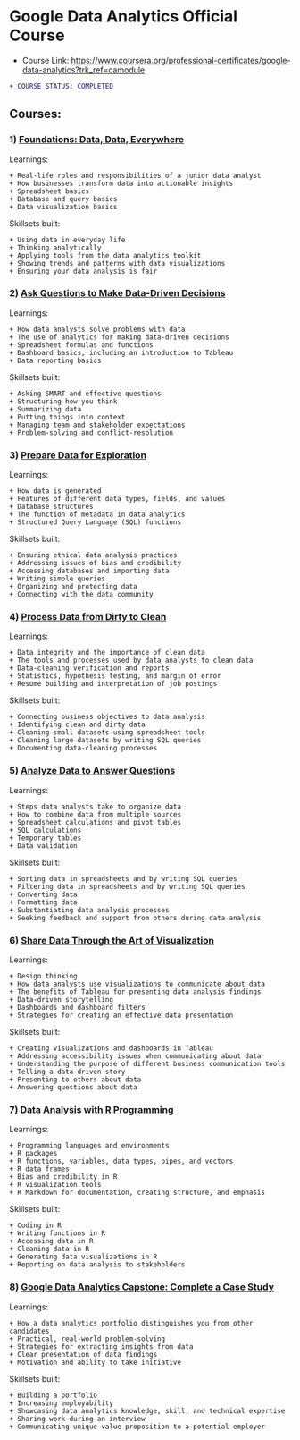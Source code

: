 # Google Data Analytics Official Course
- Course Link: https://www.coursera.org/professional-certificates/google-data-analytics?trk_ref=camodule
```diff
+ COURSE STATUS: COMPLETED
```
   
## Courses: 

### 1) [Foundations: Data, Data, Everywhere](../main/Foundations:%20Data%2C%20Data%2C%20Everywhere)
   Learnings:

    + Real-life roles and responsibilities of a junior data analyst
    + How businesses transform data into actionable insights
    + Spreadsheet basics
    + Database and query basics
    + Data visualization basics
    
   Skillsets built:
   
    + Using data in everyday life
    + Thinking analytically
    + Applying tools from the data analytics toolkit
    + Showing trends and patterns with data visualizations
    + Ensuring your data analysis is fair

### 2) [Ask Questions to Make Data-Driven Decisions](../main/Ask%20Questions%20to%20Make%20Data-Driven%20Decisions)
   Learnings:

    + How data analysts solve problems with data
    + The use of analytics for making data-driven decisions
    + Spreadsheet formulas and functions
    + Dashboard basics, including an introduction to Tableau
    + Data reporting basics
    
   Skillsets built:
   
    + Asking SMART and effective questions
    + Structuring how you think
    + Summarizing data
    + Putting things into context
    + Managing team and stakeholder expectations
    + Problem-solving and conflict-resolution

### 3) [Prepare Data for Exploration](../main/Prepare%20Data%20for%20Exploration)
   Learnings:

    + How data is generated
    + Features of different data types, fields, and values
    + Database structures
    + The function of metadata in data analytics
    + Structured Query Language (SQL) functions
    
   Skillsets built:
   
    + Ensuring ethical data analysis practices
    + Addressing issues of bias and credibility
    + Accessing databases and importing data
    + Writing simple queries
    + Organizing and protecting data
    + Connecting with the data community 

### 4) [Process Data from Dirty to Clean](../main/Process%20Data%20from%20Dirty%20to%20Clean)
   Learnings:

    + Data integrity and the importance of clean data
    + The tools and processes used by data analysts to clean data
    + Data-cleaning verification and reports
    + Statistics, hypothesis testing, and margin of error
    + Resume building and interpretation of job postings
    
   Skillsets built:
   
    + Connecting business objectives to data analysis
    + Identifying clean and dirty data
    + Cleaning small datasets using spreadsheet tools
    + Cleaning large datasets by writing SQL queries
    + Documenting data-cleaning processes

### 5) [Analyze Data to Answer Questions](../main/Analyze%20Data%20to%20Answer%20Questions)
   Learnings:

    + Steps data analysts take to organize data
    + How to combine data from multiple sources
    + Spreadsheet calculations and pivot tables
    + SQL calculations
    + Temporary tables
    + Data validation
    
   Skillsets built:
   
    + Sorting data in spreadsheets and by writing SQL queries
    + Filtering data in spreadsheets and by writing SQL queries
    + Converting data
    + Formatting data
    + Substantiating data analysis processes
    + Seeking feedback and support from others during data analysis

### 6) [Share Data Through the Art of Visualization](../main/Share%20Data%20Through%20the%20Art%20of%20Visualization)
   Learnings:

    + Design thinking
    + How data analysts use visualizations to communicate about data
    + The benefits of Tableau for presenting data analysis findings
    + Data-driven storytelling
    + Dashboards and dashboard filters
    + Strategies for creating an effective data presentation
    
   Skillsets built:
   
    + Creating visualizations and dashboards in Tableau
    + Addressing accessibility issues when communicating about data
    + Understanding the purpose of different business communication tools
    + Telling a data-driven story
    + Presenting to others about data
    + Answering questions about data

### 7) [Data Analysis with R Programming](../main/Data%20Analysis%20with%20R%20Programming)
   Learnings:

    + Programming languages and environments
    + R packages
    + R functions, variables, data types, pipes, and vectors
    + R data frames
    + Bias and credibility in R
    + R visualization tools
    + R Markdown for documentation, creating structure, and emphasis
    
   Skillsets built:
   
    + Coding in R
    + Writing functions in R
    + Accessing data in R
    + Cleaning data in R
    + Generating data visualizations in R
    + Reporting on data analysis to stakeholders

### 8) [Google Data Analytics Capstone: Complete a Case Study](../main/Google%20Data%20Analytics%20Capstone:%20Complete%20a%20Case%20Study)
   Learnings:

    + How a data analytics portfolio distinguishes you from other candidates
    + Practical, real-world problem-solving
    + Strategies for extracting insights from data
    + Clear presentation of data findings
    + Motivation and ability to take initiative
    
   Skillsets built:
   
    + Building a portfolio
    + Increasing employability
    + Showcasing data analytics knowledge, skill, and technical expertise
    + Sharing work during an interview
    + Communicating unique value proposition to a potential employer
